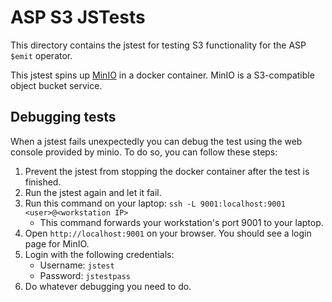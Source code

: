 # ASP S3 JSTests

This directory contains the jstest for testing S3 functionality for the ASP `$emit` operator.

This jstest spins up [MinIO](https://min.io/docs/minio/container/index.html) in a docker container. MinIO is a S3-compatible object bucket service.

## Debugging tests

When a jstest fails unexpectedly you can debug the test using the web console provided by minio. To do so, you can follow these steps:

1. Prevent the jstest from stopping the docker container after the test is finished.
2. Run the jstest again and let it fail.
3. Run this command on your laptop: `ssh -L 9001:localhost:9001 <user>@<workstation IP>`
   - This command forwards your workstation's port 9001 to your laptop.
4. Open `http://localhost:9001` on your browser. You should see a login page for MinIO.
5. Login with the following credentials:
   - Username: `jstest`
   - Password: `jstestpass`
6. Do whatever debugging you need to do.
